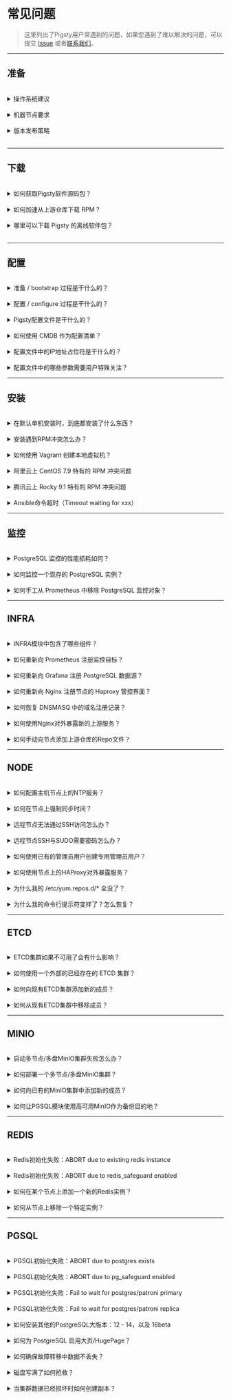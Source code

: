 # 常见问题

> 这里列出了Pigsty用户常遇到的问题，如果您遇到了难以解决的问题，可以提交 [Issue](https://github.com/Vonng/pigsty/issues/new) 或者[联系我们](README#关于)。


----------------

## 准备

<br>
<details><summary>操作系统建议</summary><br>

Pigsty 支持 EL 7/8/9，Debian 11/12，Ubuntu 20/22 等主流操作系统，我们建议您使用全新精简安装的操作系统，避免无谓的软件冲突问题。
Pigsty 离线软件包构建使用的操作系统版本为： CentOS 7.9, Rocky 8.9，Rocky 9.3，Ubuntu 22.04 / 20.04，Debian 12 / 11。

对于EL系操作系统，我们建议用户选择 RockyLinux 8.9 作为首选操作系统，CentOS 7.9 与 Rocky 9.3 作为保守、激进的备选。
其他EL系兼容操作系统也可使用，例如 AlmaLinux，Oracle Linux，CentOS Stream，但可能会出现少量 RPM 冲突问题，建议不使用离线软件包，直接从互联网上游安装。

对于 Ubuntu / Debian 系列操作系统，Pigsty 在 v2.5.0 提供了初步支持，请谨慎使用，欢迎随时反馈问题。
我们强烈建议使用 Ubuntu 22.04 jammy (LTS)，也提供对 Ubuntu 20.04 focal (LTS) 的支持。Debian 建议使用 12 (bookworm) 或 11 (bullseye)。
如果您需要使用到一些特殊的软件包，例如 RDKit，或者 PostgresML + CUDA，以及 AI 相关的组件，那么 Ubuntu 22.04 是不二之选。

国产操作系统中，我们建议使用 OpenAnolis 8.8 （RHCK），完全兼容 EL8 的软件包，无需额外适配。在[订阅服务](SUPPORT)中，我们也提供对信创国产操作系统的额外付费支持（例如OpenEuler / UOS）。

- 当您看重这些特性时，选择 EL 系操作系统：
  - 最充分的测试与稳定性验证，大规模使用案例
  - 希望使用本地托管的 Supabase （目前依赖的重要扩展仅在 EL 发行版中提供）
  - 建议使用 Rocky 8.9 或等效兼容发行版，也支持 EL 9；EL 7 支持但不建议使用，即将 EOL。

- 当您看重这些特性时，选择 Ubuntu 系操作系统
  - 深度使用 PostgresML ，希望使用 CUDA
  - 希望使用 Nvidia GPU CUDA，RDKit 等 Ubuntu 专有软件包
  - 建议使用 Ubuntu 22.04 jammy，也支持 Ubuntu 20.04 focal

- 当您看重这些特性时，选择 Debian 系操作系统
  - 喜欢由开源社区主导的 Linux 发行版
  - 建议使用 Debian 12 bookworm ，也支持 Debian 11 bullseye

| 代码  | 操作系统发行版 / PG 大版本        | PG16  | PG15  | PG14  | PG13  | PG12  | 局限性                                        |
| :---: | --------------------------------- | :---: | :---: | :---: | :---: | :---: | --------------------------------------------- |
|  EL7  | RHEL7 / CentOS7                   |   ⚠️   |   ⭐️   |   ✅   |   ✅   |   ✅   | PG16, supabase, pgml, duckdb_fdw 等扩展不可用 |
|  EL8  | RHEL 8 / Rocky8 / Alma8 / Anolis8 |   ⭐️   |   ✅   |   ✅   |   ✅   |   ✅   | **EL功能标准集**                              |
|  EL9  | RHEL 9 / Rocky9 / Alma9           |   ⭐️   |   ✅   |   ✅   |   ✅   |   ✅   | pgxnclient 缺失                               |
|  D11  | Debian 11 (bullseye)              |   ⭐️   |   ✅   |   ✅   |   ✅   |   ✅   | RDKit 不可用                                  |
|  D12  | Ubuntu 12 (bookworm)              |   ⭐️   |   ✅   |   ✅   |   ✅   |   ✅   | **Debian功能标准集**                          |
|  U20  | Ubuntu 20.04 (focal)              |   ⭐️   |   ✅   |   ✅   |   ✅   |   ✅   | PostGIS 需要在线安装                          |
|  U22  | Ubuntu 22.04 (jammy)              |   ⭐️   |   ✅   |   ✅   |   ✅   |   ✅   | **Ubuntu功能标准集**                          |

</details><br>





<details><summary>机器节点要求</summary><br>

CPU架构：目前仅支持 `x86_64` 架构，尚未提供`ARM`支持。

硬件规格：普通节点至少 **1核1G** ，基础设施节点建议使用 **2核4G**，1核1G也可以但容易OOM。

对于严肃的生产应用，建议至少准备 3～4 台至少2核4G规格的节点用于部署。

</details><br>


<details><summary>版本发布策略</summary><br>

Pigsty 使用语义化版本号，例如：`<主版本>.<次版本>.<修订号>`。Alpha/Beta/RC 版本会在版本号后添加后缀，如 `-a1`, `-b1`, `-rc1`。

主版本更新意味着基础性变化和大量新特性；次版本更新通常表示新特性，软件包版本更新和较小的API变动，修订版本更新意味着修复bug和文档更新。

Pigsty 每1-2年发布一次主版本更新，次版本更新通常跟随 PostgreSQL 小版本更新节奏，在 PostgreSQL 新版本发布后最迟一个月内跟进。

Pigsty 使用 master 主干分支进行开发，请始终使用特定版本的 [发行版](https://github.com/Vonng/pigsty/releases)。

除非您知道自己在做什么，否则不要使用GitHub的 `master` 分支。

</details><br>




----------------

## 下载


<br>
<details><summary>如何获取Pigsty软件源码包？</summary><br>

使用以下命令一键安装 Pigsty： `bash -c "$(curl -fsSL https://get.pigsty.cc/latest)"`

上述命令会自动下载最新的稳定版本 `pigsty.tgz` 并解压到 `~/pigsty` 目录。您也可以从以下位置手动下载 Pigsty 源代码的特定版本。

如果您需要在没有互联网的环境中安装，可以提前在有网络的环境中下载好，并通过 scp/sftp 或者 CDROM/USB 传输至生产服务器。

</details><br>



<details><summary>如何加速从上游仓库下载 RPM ?</summary><br>

考虑使用本地仓库镜像，仓库镜像在[`repo_upstream`](PARAM#repo_upstream) 参数中配置，你可以选择 [`region`](PARAM#region) 来使用不同镜像站。

例如，您可以设置 `region` = `china`，这样将使用 `baseurl` 中键为 `china` 的 URL 而不是 `default`。

如果防火墙或GFW屏蔽了某些仓库，考虑使用[`proxy_env`](PARAM#proxy_env) 来绕过。

</details><br>



<details><summary>哪里可以下载 Pigsty 的离线软件包？</summary><br>

离线包可以在[准备/`bootstrap`](INSTALL#准备) 过程中提示下载，或者您也可以直接通过以下链接从 GitHub 上下载：

您可以选择从 Github 上的发布页面上直接下载离线软件包。

```bash
https://github.com/Vonng/pigsty/releases/download/v2.7.0/pigsty-v2.7.0.tgz                     # Pigsty源码包         
https://github.com/Vonng/pigsty/releases/download/v2.7.0/pigsty-pkg-v2.7.0.el7.x86_64.tgz      # 离线软件包：EL 7(.9)            
https://github.com/Vonng/pigsty/releases/download/v2.7.0/pigsty-pkg-v2.7.0.el8.x86_64.tgz      # 离线软件包：EL 8(.9)            
https://github.com/Vonng/pigsty/releases/download/v2.7.0/pigsty-pkg-v2.7.0.el9.x86_64.tgz      # 离线软件包：EL 9(.3)            
https://github.com/Vonng/pigsty/releases/download/v2.7.0/pigsty-pkg-v2.7.0.debian11.x86_64.tgz # 离线软件包：Debian 11    (bullseye)                 
https://github.com/Vonng/pigsty/releases/download/v2.7.0/pigsty-pkg-v2.7.0.debian12.x86_64.tgz # 离线软件包：Debian 12    (bookworm)                 
https://github.com/Vonng/pigsty/releases/download/v2.7.0/pigsty-pkg-v2.7.0.ubuntu20.x86_64.tgz # 离线软件包：Ubuntu 20.04 (focal)                 
https://github.com/Vonng/pigsty/releases/download/v2.7.0/pigsty-pkg-v2.7.0.ubuntu22.x86_64.tgz # 离线软件包：Ubuntu 22.04 (jammy)                 
```

您也可以从（中国大陆） CDN 下载离线软件包，也可以在下载时指定特定的版本号：

```bash
VERSION=v2.7.0
https://get.pigsty.cc/${VERSION}/pigsty-pkg-${VERSION}.el7.x86_64.tgz        # 离线软件包：EL 7(.9)
https://get.pigsty.cc/${VERSION}/pigsty-pkg-${VERSION}.el8.x86_64.tgz        # 离线软件包：EL 8(.8)
https://get.pigsty.cc/${VERSION}/pigsty-pkg-${VERSION}.el9.x86_64.tgz        # 离线软件包：EL 9(.3)
https://get.pigsty.cc/${VERSION}/pigsty-pkg-${VERSION}.debian11.x86_64.tgz   # 离线软件包：Debian 11    (bullseye)
https://get.pigsty.cc/${VERSION}/pigsty-pkg-${VERSION}.debian12.x86_64.tgz   # 离线软件包：Debian 12    (bookworm)
https://get.pigsty.cc/${VERSION}/pigsty-pkg-${VERSION}.ubuntu20.x86_64.tgz   # 离线软件包：Ubuntu 20.04 (focal)
https://get.pigsty.cc/${VERSION}/pigsty-pkg-${VERSION}.ubuntu22.x86_64.tgz   # 离线软件包：Ubuntu 22.04 (jammy)
```
</details><br>



----------------

## 配置


<br>
<details><summary>准备 / bootstrap 过程是干什么的？</summary><br>

检测环境是否就绪、用各种手段确保后续安装所必需的工具 `ansible` 被正确安装。

当你下载 Pigsty 源码后，可以进入目录并执行 [`bootstrap`](INSTALL#准备) 脚本。它会检测你的节点环境，如果没有发现离线软件包，它会询问你要不要从互联网下载。

你可以选择“是”，直接使用离线软件包安装又快又稳定。你也可以选“否”跳过，在安装时直接从互联网上游下载最新的软件包，这样会极大减少出现 RPM/DEB 包冲突的概率。

如果使用了离线软件包，bootstrap 会直接从离线软件包中安装 ansible，否则会从上游下载 ansible 并安装，如果你没有互联网访问，又没有 DVD，或者内网软件源，那就只能用离线软件包来安装了。

</details>



<br>
<details><summary>配置 / configure 过程是干什么的？</summary><br>

配置 / [**configure**](INSTALL#配置) 过程会检测你的节点环境并为你生成一个 pigsty 配置文件：`pigsty.yml`，默认根据你的操作系统（EL 7/8/9）选用相应的单机安装模板。

所有默认的配置模板都在 `files/pigsty`中，你可以使用 `-m` 直接指定想要使用的配置模板。如果您已经知道如何配置 Pigsty 了，那么完全可以跳过这一步，直接编辑 Pigsty 配置文件。

</details>



<br>
<details><summary>Pigsty配置文件是干什么的？</summary><br>

Pigsty主目录下的 `pigsty.yml` 是默认的配置文件，可以用来描述整套部署的环境，在 [`files/pigsty`](https://github.com/Vonng/pigsty/tree/master/files/pigsty) 有许多配置示例供你参考。

当执行剧本时，你可以使用 `-i <path>` 参数，选用其他位置的配置文件。例如，你想根据另一个专门的配置文件 `redis.yml` 来安装 redis：`./redis.yml -i files/pigsty/redis.yml`

</details>



<br>
<details><summary>如何使用 CMDB 作为配置清单？</summary><br>

默认的配置文件路径在 [`ansible.cfg`](https://github.com/Vonng/pigsty/blob/master/ansible.cfg) 中指定为：`inventory = pigsty.yml`

你可以使用 [`bin/inventory_cmdb`](https://github.com/Vonng/pigsty/blob/master/bin/inventory_cmdb) 切换到动态的 CMDB 清单，
使用 [`bin/inventory_conf`](https://github.com/Vonng/pigsty/blob/master/bin/inventory_conf) 返回到本地配置文件。
你还需要使用 [`bin/inventory_load`](https://github.com/Vonng/pigsty/blob/master/bin/inventory_load) 将当前的配置文件清单加载到 CMDB。

如果使用 CMDB，你必须从数据库而不是配置文件中编辑清单配置，这种方式适合将 Pigsty 与外部系统相集成。

</details>




<br>
<details><summary>配置文件中的IP地址占位符是干什么的？</summary><br>

Pigsty 使用 `10.10.10.10` 作为当前节点 IP 的占位符，配置过程中会用当前节点的主 IP 地址替换它。

当 `configure` 检测到当前节点有多个 NIC 带有多个 IP 时，配置向导会提示使用哪个**主要** IP，即 **用户用于从内部网络访问节点的 IP**，此 IP 将用于在配置文件模板中替换占位符 `10.10.10.10`。

请注意：不要使用公共 IP 作为主 IP，因为 Pigsty 会使用主 IP 来配置内部服务，例如 Nginx，Prometheus，Grafana，Loki，AlertManager，Chronyd，DNSMasq 等，除了 Nginx 之外的服务不应该对外界暴露端口。

</details>



<br>
<details><summary>配置文件中的哪些参数需要用户特殊关注？</summary><br>

Pigsty 提供了 280+ 配置参数，可以对整个环境与各个模块 infra/node/etcd/minio/pgsql 进行细致入微的定制。

通常在单节点安装中，你不需要对默认生成的配置文件进行任何调整。但如果需要，可以关注以下这些参数：

- 当访问 web 服务组件时，域名由 [`infra_portal`](PARAM#infra_portal) 指定，有些服务只能通过 Nginx 代理使用域名访问。
- Pigsty 假定存在一个 `/data` 目录用于存放所有数据；如果数据磁盘的挂载点与此不同，你可以使用 [`node_data`](PARAM#node_data) 调整这些路径。
- 进行生产部署时，不要忘记在配置文件中更改**密码**，更多细节请参考 [安全考量](SECURITY)。

</details>




----------------

## 安装


<br>
<details><summary>在默认单机安装时，到底都安装了什么东西？</summary><br>

当您执行 `make install` 时，实际上是调用 Ansible 剧本 [`install.yml`](https://github.com/Vonng/pigsty/blob/master/install.yml)，根据配置文件中的参数，安装以下内容：

- `INFRA` 模块：提供本地软件源，Nginx Web接入点，DNS服务器，NTP服务器，Prometheus与Grafana可观测性技术栈。
- `NODE` 模块，将当前节点纳入 Pigsty 管理，部署 HAProxy 与 监控。
- `ETCD` 模块，部署一个单机 etcd 集群，作为 PG 高可用的 DCS
- `MINIO` 模块是默认不安装的，它可以作为 PG 的备份仓库。
- `PGSQL` 模块，一个单机 PostgreSQL 数据库实例。

</details>



<br>
<details><summary>安装遇到RPM冲突怎么办？</summary><br>

在安装 node/infra/pgsql 软件包期间，可能有微小的几率出现 rpm 冲突。特别是，如果您使用的 EL 7-9 小版本不同于 7.9, 8.9, 9.3 ，或者使用了一些冷门换皮魔改发行版的话，可能会出现这种情况。

解决这个问题的最简单方法是：不使用离线包进行安装，这将直接从上游仓库中下载最合适您当前系统的软件包。如果只有少数几个 RPM 包有问题，你可以使用一个小技巧快速修复：

```bash
rm -rf /www/pigsty/repo_complete    # 删除 repo_complete 标记文件，以标记此仓库为不完整（这样会重新从上游下载软件）
rm -rf SomeBrokenRPMPackages        # 删除有问题的 RPM 包
./infra.yml -t repo_upstream        # 写入上游仓库。你也可以使用 /etc/yum.repos.d/backup/*
./infra.yml -t repo_pkg             # 根据你当前的操作系统下载软件包
```

</details>



<br>
<details><summary>如何使用 Vagrant 创建本地虚拟机？</summary><br>

当你第一次使用 Vagrant 启动某个特定的操作系统仓库时，它会下载相应的 Box/Img 镜像文件，Pigsty 沙箱默认使用 `generic/rocky9` 镜像。

使用代理可能会增加下载速度。Box/Img 只需下载一次，在重建沙箱时会被重复使用。

</details>



<br>
<details><summary>阿里云上 CentOS 7.9 特有的 RPM 冲突问题</summary><br><br>

阿里云的 CentOS 7.9 额外安装的 `nscd` 可能会导致 RPM 冲突问题：`"Error: Package: nscd-2.17-307.el7.1.x86_64 (@base)"`

遇见安装失败，RPM冲突报错不要慌，这是一个DNS缓存工具，把这个包卸载了就可以了：`sudo yum remove nscd`，或者使用 ansible 命令批量删除所有节点上的 `nscd`：

```bash
ansible all -b -a 'yum remove -y nscd'
```

</details>



<br>
<details><summary>腾讯云上 Rocky 9.1 特有的 RPM 冲突问题</summary><br>

腾讯云的 Rocky 9.x 需要额外的 `annobin` 软件包才可以正常完成 Pigsty 安装。

遇见安装失败，RPM冲突报错不要慌，进入 `/www/pigsty` 把这几个包手动下载下来就好了。

```bash
./infra.yml -t repo_upstream      # add upstream repos
cd /www/pigsty;                   # download missing packages
repotrack annobin gcc-plugin-annobin libuser
./infra.yml -t repo_create        # create repo
```

</details>






<br>

<details><summary>Ansible命令超时（Timeout waiting for xxx）</summary><br>

Ansible 命令的默认 ssh 超时时间是10秒。由于网络延迟或其他原因，某些命令可能需要超过这个时间。

你可以在 ansible 配置文件 [`ansible.cfg`](https://github.com/Vonng/pigsty/blob/master/ansible.cfg) 中增加超时参数：

```ini
[defaults]
timeout = 10 # 将其修改为 60，120 或更高。
```

如果你的SSH连接非常慢，通常会是 DNS的问题，请检查sshd配置确保 `UseDNS no`。

</details>




----------------

## 监控


<br>
<details><summary>PostgreSQL 监控的性能损耗如何？</summary><br>

一个常规 PostgreSQL 实例抓取耗时大约 200ms。抓取间隔默认为 10 秒，对于一个生产多核数据库实例来说几乎微不足道。

请注意，Pigsty 默认开启了库内对象监控，所以如果您的数据库内有数以十万计的表/索引对象，抓取可能耗时会增加到几秒。

您可以修改 Prometheus 的抓取频率，请确保一点：抓取周期应当显著高于一次抓取的时长。

</details>



<br>
<details><summary>如何监控一个现存的 PostgreSQL 实例？</summary><br>

在 [PGSQL Monitor](pgsql-monitor) 中提供了详细的监控配置说明。

</details>


<br>
<details><summary>如何手工从 Prometheus 中移除 PostgreSQL 监控对象？</summary><br>

```bash
./pgsql-rm.yml -t prometheus -l <cls>     # 将集群 'cls' 的所有实例从 prometheus 中移除
```

```bash
bin/pgmon-rm <ins>     # 用于从 Prometheus 中移除单个实例 'ins' 的监控对象，特别适合移除添加的外部实例
```

</details>






----------------

## INFRA


<br>
<details><summary>INFRA模块中包含了哪些组件？</summary><br>

- Ansible 用于自动化、部署和管理；
- Nginx 用于公开对外暴露各种 WebUI 服务，并为提供一个本地软件源
- 自签名 CA 用于 SSL/TLS 证书；
- Prometheus 用于收集存储监控指标；
- Grafana 用于监控/可视化；
- Loki 用于收集存储查询日志；
- AlertManager 用于告警聚合；
- Chronyd 用于 NTP 时间同步；
- DNSMasq 用于 DNS 注册和解析；
- ETCD 作为 PGSQL HA 的 DCS；（可以部署到别的专用节点集群上）
- 在 meta 节点上的 PostgreSQL 作为 CMDB；（可选）
- Docker 用于无状态的应用程序和工具（可选）。

</details>


<br>
<details><summary>如何重新向 Prometheus 注册监控目标？</summary><br>

如果你不小心删除了基础设施节点上 Prometheus 的目标目录（`/etc/prometheus/target`），你可以使用以下命令再次向 Prometheus 注册监控目标：

```bash
./infra.yml -t register_prometheus  # 在 infra 节点上向 prometheus 注册所有 infra 目标
./node.yml  -t register_prometheus  # 在 infra 节点上向 prometheus 注册所有 node  目标
./etcd.yml  -t register_prometheus  # 在 infra 节点上向 prometheus 注册所有 etcd  目标
./minio.yml -t register_prometheus  # 在 infra 节点上向 prometheus 注册所有 minio 目标
./pgsql.yml -t register_prometheus  # 在 infra 节点上向 prometheus 注册所有 pgsql 目标
```

</details>



<br>
<details><summary>如何重新向 Grafana 注册 PostgreSQL 数据源？</summary><br>

在 [`pg_databases`](PARAM#pg_databases) 中定义的 PGSQL 数据库默认会被注册为 Grafana 数据源（以供 PGCAT 应用使用）。

如果你不小心删除了在 Grafana 中注册的 postgres 数据源，你可以使用以下命令再次注册它们：


```bash
# 将所有（在 pg_databases 中定义的） pgsql 数据库注册为 grafana 数据源
./pgsql.yml -t register_grafana
```

</details>



<br>
<details><summary>如何重新向 Nginx 注册节点的 Haproxy 管控界面？</summary><br>

如果你不小心删除了 `/etc/nginx/conf.d/haproxy` 中的已注册 haproxy 代理设置，你可以使用以下命令再次恢复它们：

```bash
./node.yml -t register_nginx     # 在 infra 节点上向 nginx 注册所有 haproxy 管理页面的代理设置
```

</details>



<br>
<details><summary>如何恢复 DNSMASQ 中的域名注册记录？</summary><br>

PGSQL 集群/实例域名默认注册到 infra 节点的 `/etc/hosts.d/<name>`。你可以使用以下命令再次恢复它们：

```bash
./pgsql.yml -t pg_dns    # 在 infra 节点上向 dnsmasq 注册 pg 的 DNS 名称
```

</details>




<br>
<details><summary>如何使用Nginx对外暴露新的上游服务？</summary><br>

如果你希望通过 Nginx 门户公开新的 WebUI 服务，你可以将服务定义添加到 [`infra_portal`](PARAM#infra_portal) 参数中。

然后重新运行 `./infra.yml -t nginx_config,nginx_launch` 来更新并应用 Nginx 配置。

如果你希望通过 HTTPS 访问，你必须删除 `files/pki/csr/pigsty.csr` 和 `files/pki/nginx/pigsty.{key,crt}` 以强制重新生成 Nginx SSL/TLS 证书以包括新上游的域名。

如果您希望使用权威机构签发的 SSL 证书，而不是 Pigsty 自签名 CA 颁发的证书，可以将其放置于 `/etc/nginx/conf.d/cert/` 目录中并修改相应配置：`/etc/nginx/conf.d/<name>.conf`。

</details>



<br>
<details><summary>如何手动向节点添加上游仓库的Repo文件？</summary><br>

Pigsty 有一个内置的包装脚本 `bin/repo-add`，它将调用 ansible 剧本 `node.yml` 来将 repo 文件添加到相应的节点。

```bash
bin/repo-add <selector> [modules]
bin/repo-add 10.10.10.10           # 为节点 10.10.10.10 添加 node 源
bin/repo-add infra   node,infra    # 为 infra 分组添加 node 和 infra 源
bin/repo-add infra   node,local    # 为 infra 分组添加节点仓库和本地pigsty源
bin/repo-add pg-test node,pgsql    # 为 pg-test 分组添加 node 和 pgsql 源
```

</details>




----------------

## NODE


<br>
<details><summary>如何配置主机节点上的NTP服务？</summary><br>

> NTP对于生产环境各项服务非常重要，如果没有配置 NTP，您可以使用公共 NTP 服务，或管理节点上的 Chronyd 作为标准时间。

如果您的节点已经配置了 NTP，可以通过设置 `node_ntp_enabled` 为 `false` 来保留现有配置，不进行任何变更。

否则，如果您有互联网访问权限，可以使用公共 NTP 服务，例如 `pool.ntp.org`。

如果您没有互联网访问权限，可以使用以下方式，确保所有环境内的节点与管理节点时间是同步的，或者使用其他内网环境的 NTP 授时服务。

```bash
node_ntp_servers:                 # /etc/chrony.conf 中的 ntp 服务器列表
  - pool cn.pool.ntp.org iburst
  - pool ${admin_ip} iburst       # 假设其他节点都没有互联网访问，那么至少与 Admin 节点保持时间同步。
```

</details>




<br>
<details><summary>如何在节点上强制同步时间？</summary><br>

为了使用 `chronyc` 来同步时间。您首先需要配置 NTP 服务。

```bash
ansible all -b -a 'chronyc -a makestep'     # 同步时间
```

您可以用任何组或主机 IP 地址替换 `all`，以限制执行范围。

</details>




<br>
<details><summary>远程节点无法通过SSH访问怎么办？</summary><br>

如果目标机器隐藏在SSH跳板机后面， 或者进行了一些无法直接使用`ssh ip`访问的自定义操作， 可以使用诸如 `ansible_port`或`ansible_host` 这一类
[Ansible连接参数](https://docs.ansible.com/ansible/latest/inventory_guide/connection_details.html)来指定各种 SSH 连接信息，如下所示：

```bash
pg-test:
  vars: { pg_cluster: pg-test }
  hosts:
    10.10.10.11: {pg_seq: 1, pg_role: primary, ansible_host: node-1 }
    10.10.10.12: {pg_seq: 2, pg_role: replica, ansible_port: 22223, ansible_user: admin }
    10.10.10.13: {pg_seq: 3, pg_role: offline, ansible_port: 22224 }
```

</details>



<br>
<details><summary>远程节点SSH与SUDO需要密码怎么办？</summary><br>

**执行部署和更改时**，使用的管理员用户**必须**对所有节点拥有`ssh`和`sudo`权限。无需密码免密登录。

您可以在执行剧本时通过`-k|-K`参数传入ssh和sudo密码，甚至可以通过`-e`[`ansible_host`](PARAM#connect)`=<another_user>`使用另一个用户来运行剧本。

但是，Pigsty强烈建议为管理员用户配置SSH**无密码登录**以及无密码的`sudo`。

</details>



<br>
<details><summary>如何使用已有的管理员用户创建专用管理员用户？</summary><br>

使用以下命令，使用该节点上现有的管理员用户，创建由[`node_admin_username`](PARAM#node_admin_username)定义的新的标准的管理员用户。

```bash
./node.yml -k -K -e ansible_user=<another_admin> -t node_admin
```

</details>



<br>
<details><summary>如何使用节点上的HAProxy对外暴露服务？</summary><br>

您可以在配置中中使用[`haproxy_services`](PARAM#haproxy_services)来暴露服务，并使用 `node.yml -t haproxy_config,haproxy_reload` 来更新配置。

以下是使用它暴露MinIO服务的示例：[暴露MinIO服务](MINIO#暴露服务)

</details>



<br>
<details><summary>为什么我的 /etc/yum.repos.d/* 全没了？</summary><br>

Pigsty会在infra节点上构建的本地软件仓库源中包含所有依赖项。而所有普通节点会根据[`node_repo_modules`](PARAM#node_repo_modules) 的默认配置 `local` 来引用并使用 Infra 节点上的本地软件源。

这一设计从而避免了互联网访问，增强了安装过程的稳定性与可靠性。所有原有的源定义文件会被移动到 `/etc/yum.repos.d/backup` 目录中，您只要按需复制回来即可。

如果您想在普通节点安装过程中保留原有的源定义文件，将 [`node_repo_remove`](PARAM#node_repo_remove)设置为`false`即可。

如果您想在 Infra 节点构建本地源的过程中保留原有的源定义文件，将 [`repo_remove`](PARAM#repo_remove)设置为`false`即可。

</details>



<br>
<details><summary>为什么我的命令行提示符变样了？怎么恢复？</summary><br>

Pigsty 使用的 Shell 命令行提示符是由环境变量 `PS1` 指定，定义在 `/etc/profile.d/node.sh` 文件中。

如果您不喜欢，想要修改或恢复原样，可以将这个文件移除，重新登陆即可。

</details>




----------------

## ETCD

<br>
<details><summary>ETCD集群如果不可用了会有什么影响？</summary><br>

[ETCD](ETCD) 对于 PGSQL 集群的高可用至关重要，而 etcd 本身的可用性是通过使用多个节点来保证的。使用3节点的 etcd 集群允许最多一个节点宕机，而其他两个节点仍然可以正常工作；
使用五节点的 ETCD 集群则可以容忍两个节点失效。如果超过一半的 ETCD 节点宕机，ETCD 集群及其服务将不可用。在 Patroni 3.0 之前，这可能导致 [PGSQL](PGSQL) 全局故障；所有的主节点将被降级并拒绝写请求。

自从 pigsty 2.0 起，默认启用了 patroni 3.0 的 [DCS 容错模式](https://patroni.readthedocs.io/en/master/dcs_failsafe_mode.html)，
当 etcd 集群不可用时，如果 PostgreSQL 集群主库可以感知到所有成员，就会 **锁定** PGSQL 集群状态。

在这种情况下，PGSQL 集群仍然可以正常工作，但您必须尽快恢复 ETCD 集群。（毕竟如果etcd宕机，您就无法通过 patroni 配置PostgreSQL集群了）

</details>



<br>
<details><summary>如何使用一个外部的已经存在的 ETCD 集群？</summary><br>

配置清单中硬编码了所使用 etcd 的分组名为 `etcd`，这个分组里的成员将被用作 PGSQL 的 DCS 服务器。您可以使用 `etcd.yml` 对它们进行初始化，或直接假设它是一个已存在的外部 etcd 集群。

要使用现有的外部 etcd 集群，只要像往常一样定义它们即可，您可以跳过 `etcd.yml` 剧本的执行，因为集群已经存在，不需要部署。

但您必须确保一点：**现有 etcd 集群证书是由同一 CA 签名颁发的**。否则客户端是无法使用 Pigsty 自签名的 CA 颁发的证书来访问这套 ETCD 的。

</details>



<br>
<details><summary>如何向现有ETCD集群添加新的成员？</summary><br>

> 详细过程，请参考[向 etcd 集群添加成员](etcd#添加成员)

```bash
etcdctl member add <etcd-?> --learner=true --peer-urls=https://<new_ins_ip>:2380 # 在管理节点上宣告新成员加入
./etcd.yml -l <new_ins_ip> -e etcd_init=existing                                 # 真正初始化新 etcd 成员
etcdctl member promote <new_ins_server_id>                                       # 在管理节点上提升新成员为正式成员
```
</details>



<br>
<details><summary>如何从现有ETCD集群中移除成员？</summary><br>

> 详细过程，请参考[从 etcd 集群中移除成员](etcd#移除成员)

```bash
etcdctl member remove <etcd_server_id>   # 在管理节点上从集群中踢出成员
./etcd.yml -l <ins_ip> -t etcd_purge     # 真正清除下线 etcd 实例
```

</details>






----------------

## MINIO


<br>
<details><summary>启动多节点/多盘MinIO集群失败怎么办？</summary><br>

在[单机多盘](MINIO#单机多盘)或[多机多盘](MINIO#多机多盘)模式下，如果数据目录不是有效的磁盘挂载点，MinIO会拒绝启动。

请使用已挂载的磁盘作为MinIO的数据目录，而不是普通目录。您只能在[单机单盘](MINIO#单机单盘)模式下使用普通目录作为 MinIO 的数据目录，作为开发测试之用。

</details>




<br>
<details><summary>如何部署一个多节点/多盘MinIO集群？</summary><br>

> 请参阅[创建多节点多盘的MinIO集群](MINIO#多机多盘)

</details>



<br>
<details><summary>如何向已有的MinIO集群中添加新的成员？</summary><br>

> 在部署之前，您最好规划MinIO集群容量，因为新增成员需要全局重启。

请参考这里：[扩展MinIO部署](https://min.io/docs/minio/linux/operations/install-deploy-manage/expand-minio-deployment.html)

</details>



<br>
<details><summary>如何让PGSQL模块使用高可用MinIO作为备份目的地？</summary><br>

> 使用可选的负载均衡器和不同的端口访问HA MinIO集群。

这里有一个示例：[访问MinIO服务](MINIO#访问服务)

</details>






----------------

## REDIS

<br>
<details><summary>Redis初始化失败：ABORT due to existing redis instance</summary><br>

这意味着正在初始化的 Redis 实例已经存在了，使用 `redis_clean = true` 和 `redis_safeguard = false` 来强制清除redis数据

当您运行`redis.yml`来初始化一个已经在运行的redis实例，并且[`redis_clean`](PARAM#redis_clean)设置为`false`时，就会出现这种情况。

如果`redis_clean`设置为`true`（并且 [`redis_safeguard`](PARAM#redis_safeguard) 也设置为`false`），`redis.yml`剧本将删除现有的redis实例并将其重新初始化为一个新的实例，这使得`redis.yml`剧本完全具有幂等性。

</details>



<br>

<details><summary>Redis初始化失败：ABORT due to redis_safeguard enabled</summary><br>

这意味着正准备清理的 Redis 实例打开了防误删保险：当 [`redis_safeguard`](PARAM#redis_safeguard) 设置为 `true` 时，尝试移除一个redis实例时就会出现这种情况。

您可以关闭 [`redis_safeguard`](PARAM#redis_safeguard) 来移除Redis实例。这就是 `redis_safeguard` 的作用。

</details>



<br>
<details><summary>如何在某个节点上添加一个新的Redis实例？</summary><br>

使用 `bin/redis-add <ip> <port>` 在节点上部署一个新的redis实例。

</details>



<br>
<details><summary>如何从节点上移除一个特定实例？</summary><br>

使用 `bin/redis-rm <ip> <port>` 从节点上移除一个单独的redis实例。

</details>





----------------

## PGSQL


<br>
<details><summary>PGSQL初始化失败：ABORT due to postgres exists</summary><br>

这意味着正在初始化的 PostgreSQL 实例已经存在了， 将 `pg_clean` 设置为 `true`，并将 `pg_safeguard` 设置为 `false`，就可以在执行 `pgsql.yml` 期间强制清理现存实例。

如果 `pg_clean` 为 `true` (并且 `pg_safeguard` 也为 `false`)，`pgsql.yml` 剧本将会移除现有的 pgsql 数据并重新初始化为新的，这使得这个剧本真正幂等。

你可以通过使用一个特殊的任务标签 `pg_purge` 来强制清除现有的 PostgreSQL 数据，这个标签任务会忽略 `pg_clean` 和 `pg_safeguard` 的设置，所以非常危险。

```bash
./pgsql.yml -t pg_clean      # 优先考虑 pg_clean 和 pg_safeguard
./pgsql.yml -t pg_purge      # 忽略 pg_clean 和 pg_safeguard
```

</details>



<br>
<details><summary>PGSQL初始化失败：ABORT due to pg_safeguard enabled</summary><br>

这意味着正准备清理的 PostgreSQL 实例打开了防误删保险， 禁用 `pg_safeguard` 以移除 Postgres 实例。

如果防误删保险 [`pg_safeguard`](PARAM#pg_safeguard) 打开，那么你就不能使用 `bin/pgsql-rm` 和 `pgsql-rm.yml` 剧本移除正在运行的 PGSQL 实例了。

要禁用 `pg_safeguard`，你可以在配置清单中将 `pg_safeguard` 设置为 `false`，或者在执行剧本时使用命令参数 `-e pg_safeguard=false`。

```bash
./pgsql-rm.yml -e pg_safeguard=false -l <cls_to_remove>    # 强制覆盖 pg_safeguard
```

</details>



<br>
<details><summary>PGSQL初始化失败：Fail to wait for postgres/patroni primary</summary><br>

这通常是因为集群配置错误，或者之前的主节点被不正确地移除了，你必须检查 `/pg/log/*` 来找到具体原因。

一种典型原因是，在DCS中有同名集群残留的垃圾元数据：没有正确完成下线，你可以使用 `etcdctl del --prefix /pg/<cls>` 来手工删除残留数据（请小心）

</details>




<br>
<details><summary>PGSQL初始化失败：Fail to wait for postgres/patroni replica</summary><br>

存在几种可能的原因：

**立即失败**：通常是由于配置错误、网络问题、损坏的DCS元数据等原因。你必须检查 `/pg/log` 找出实际原因。

**过了一会儿失败**：这可能是由于源实例数据损坏。查看 PGSQL FAQ：如何在数据损坏时创建副本？

**过了很长时间再超时**：如果 `wait for postgres replica` 任务耗时 30 分钟或更长时间并由于超时而失败，这对于大型集群（例如，1TB+，可能需要几小时创建一个副本）是很常见的。

在这种情况下，底层创建副本的过程仍在进行。你可以使用 `pg list <cls>` 检查集群状态并等待副本赶上主节点。然后使用以下命令继续以下任务，完成完整的从库初始化：

```bash
./pgsql.yml -t pg_hba,pg_backup,pgbouncer,pg_vip,pg_dns,pg_service,pg_exporter,pg_register -l <problematic_replica>
```

</details>




<br>
<details><summary>如何安装其他的PostgreSQL大版本：12 - 14，以及 16beta</summary><br>

要安装 PostgreSQL 12 - 15，你必须在配置清单中设置 `pg_version` 为 `12`、`13`、`14` 或 `15`，通常在集群级别配置这个参数。

```yaml
pg_version: 16                    # 在此模板中安装 pg 16
pg_libs: 'pg_stat_statements, auto_explain' # 从 pg 16 beta 中移除 timescaledb，因为它不可用
pg_extensions: []                 # 目前缺少 pg16 扩展
```

在 [prod.yml](https://github.com/Vonng/pigsty/blob/master/files/pigsty/prod.yml#L110) 42节点生产环境仿真模板中提供了安装 12 - 16 大版本集群的示例。

详情请参考 [PGSQL配置：切换大版本](PGSQL-CONF#大版本切换)

</details>




<br>
<details><summary>如何为 PostgreSQL 启用大页/HugePage？</summary><br>

> 使用 `node_hugepage_count` 和 `node_hugepage_ratio` 或 `/pg/bin/pg-tune-hugepage`

如果你计划启用大页（HugePage），请考虑使用 [`node_hugepage_count`](PARAM#node_hugepage_count) 和 [`node_hugepage_ratio`](PARAM#node_hugepage_ratio)，并配合 `./node.yml -t node_tune` 进行应用。

大页对于数据库来说有利有弊，利是内存是专门管理的，不用担心被挪用，降低数据库 OOM 风险。缺点是某些场景下可能对性能有负面影响。 

在 PostgreSQL 启动前，您需要分配 **足够多的** 大页，浪费的部分可以使用 `pg-tune-hugepage` 脚本对其进行回收，不过此脚本仅 PostgreSQL 15+ 可用。

如果你的 PostgreSQL 已经在运行，你可以使用下面的办法启动大页（仅 PG15+ 可用）：

```bash
sync; echo 3 > /proc/sys/vm/drop_caches   # 刷盘，释放系统缓存（请做好数据库性能受到冲击的准备）
sudo /pg/bin/pg-tune-hugepage             # 将 nr_hugepages 写入 /etc/sysctl.d/hugepage.conf
pg restart <cls>                          # 重启 postgres 以使用 hugepage
```

</details>




<br>
<details><summary>如何确保故障转移中数据不丢失？</summary><br>

> 使用 `crit.yml` 参数模板，设置 `pg_rpo` 为 `0`，或[配置集群](PGSQL-ADMIN#配置集群)为同步提交模式。

考虑使用 [同步备库](PGSQL-CONF#同步备库) 和 [法定多数提交](PGSQL-CONF#法定人数提交) 来确保故障转移过程中的零数据丢失。

更多细节，可以参考 [安全考量 - 可用性](SECURITY#可用性) 的相关介绍。

</details>




<br>
<details><summary>磁盘写满了如何抢救？</summary><br>

如果磁盘写满了，连 Shell 命令都无法执行，`rm -rf /pg/dummy` 可以释放一些救命空间。

默认情况下，[`pg_dummy_filesize`](PARAM#pg_dummy_filesize) 设置为 `64MB`。在生产环境中，建议将其增加到 `8GB` 或更大。

它将被放置在 PGSQL 主数据磁盘上的 `/pg/dummy` 路径下。你可以删除该文件以释放一些紧急空间：至少可以让你在该节点上运行一些 shell 脚本来进一步回收其他空间。

</details>




<br>
<details><summary>当集群数据已经损坏时如何创建副本？</summary><br>

Pigsty 在所有实例的 patroni 配置中设置了 `cloneform: true` 标签，标记该实例可用于创建副本。

如果某个实例有损坏的数据文件，导致创建新副本的时候出错中断，那么你可以设置 `clonefrom: false` 来避免从损坏的实例中拉取数据。具体操作如下

```bash
$ vi /pg/bin/patroni.yml

tags:
  nofailover: false
  clonefrom: true      # ----------> change to false
  noloadbalance: false
  nosync: false
  version:  '15'
  spec: '4C.8G.50G'
  conf: 'oltp.yml'
  
$ systemctl reload patroni    # 重新加载 Patroni 配置
```

</details>


<br><br><br>
